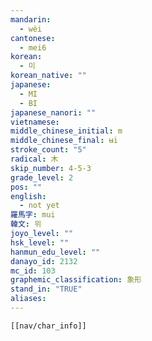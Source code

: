 ```yaml
---
mandarin:
  - wèi
cantonese:
  - mei6
korean:
  - 미
korean_native: ""
japanese:
  - MI
  - BI
japanese_nanori: ""
vietnamese:
middle_chinese_initial: m
middle_chinese_final: ʉi
stroke_count: "5"
radical: 木
skip_number: 4-5-3
grade_level: 2
pos: ""
english:
  - not yet
羅馬字: mui
韓文: 뮈
joyo_level: ""
hsk_level: ""
hanmun_edu_level: ""
danayo_id: 2132
mc_id: 103
graphemic_classification: 象形
stand_in: "TRUE"
aliases:
---
```

```meta-bind-embed
[[nav/char_info]]
```